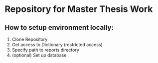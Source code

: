 # Repository for Master Thesis Work

## How to setup environment locally:

1. Clone Repository
2. Get access to Dictionary (restricted access)
3. Specify path to reports directory
4. (optional) Set up database
